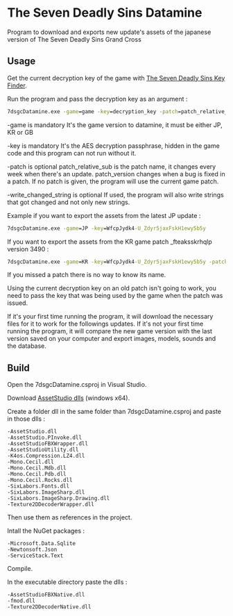 # The Seven Deadly Sins Datamine
 
Program to download and exports new update's assets of the japanese version of The Seven Deadly Sins Grand Cross


## Usage

Get the current decryption key of the game with [The Seven Deadly Sins Key Finder](https://github.com/Alexis3857/The-Seven-Deadly-Sins-Key-Finder).

Run the program and pass the decryption key as an argument :
```cmd
7dsgcDatamine.exe -game=game -key=decryption_key -patch=patch_relative_sub:patch_version -write_changed_string
```

-game is mandatory
It's the game version to datamine, it must be either JP, KR or GB

-key is mandatory
It's the AES decryption passphrase, hidden in the game code and this program can not run without it.

-patch is optional
patch_relative_sub is the patch name, it changes every week when there's an update.
patch_version changes when a bug is fixed in a patch.
If no patch is given, the program will use the current game patch.

-write_changed_string is optional
If used, the program will also write strings that got changed and not only new strings.

Example if you want to export the assets from the latest JP update :
```cmd
7dsgcDatamine.exe -game=JP -key=WfcpJydk4-U_Zdyr5jaxFskH1ewy5b5y
```

If you want to export the assets from the KR game patch _fteaksskrhqlp version 3490 :
```cmd
7dsgcDatamine.exe -game=KR -key=WfcpJydk4-U_Zdyr5jaxFskH1ewy5b5y -patch=_fteaksskrhqlp:3490
```

If you missed a patch there is no way to know its name.

Using the current decryption key on an old patch isn't going to work, you need to pass the key that was being used by the game when the patch was issued.

If it's your first time running the program, it will download the necessary files for it to work for the followings updates.
If it's not your first time running the program, it will compare the new game version with the last version saved on your computer and export images, models, sounds and the database.


## Build

Open the 7dsgcDatamine.csproj in Visual Studio.

Download [AssetStudio dlls](https://github.com/K0lb3/AssetStudio/releases/download/test-onrelease9/AssetStudioUtility.net6.0.Windows.x64.zip) (windows x64).

Create a folder dll in the same folder than 7dsgcDatamine.csproj and paste in those dlls :

	-AssetStudio.dll
	-AssetStudio.PInvoke.dll
	-AssetStudioFBXWrapper.dll
	-AssetStudioUtility.dll
	-K4os.Compression.LZ4.dll
	-Mono.Cecil.dll
	-Mono.Cecil.Mdb.dll
	-Mono.Cecil.Pdb.dll
	-Mono.Cecil.Rocks.dll
	-SixLabors.Fonts.dll
	-SixLabors.ImageSharp.dll
	-SixLabors.ImageSharp.Drawing.dll
	-Texture2DDecoderWrapper.dll

Then use them as references in the project.

Intall the NuGet packages :
	
	-Microsoft.Data.Sqlite
	-Newtonsoft.Json
	-ServiceStack.Text
	
Compile.

In the executable directory paste the dlls :

	-AssetStudioFBXNative.dll
	-fmod.dll
	-Texture2DDecoderNative.dll